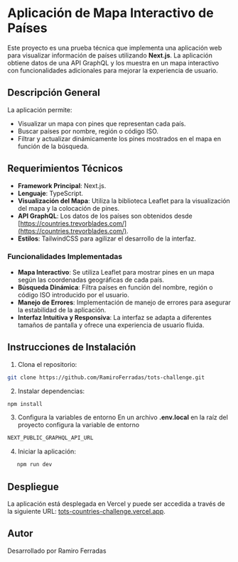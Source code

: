 # Aplicación de Mapa Interactivo de Países

Este proyecto es una prueba técnica que implementa una aplicación web para visualizar información de países utilizando **Next.js**. La aplicación obtiene datos de una API GraphQL y los muestra en un mapa interactivo con funcionalidades adicionales para mejorar la experiencia de usuario.

## Descripción General

La aplicación permite:

- Visualizar un mapa con pines que representan cada país.
- Buscar países por nombre, región o código ISO.
- Filtrar y actualizar dinámicamente los pines mostrados en el mapa en función de la búsqueda.

## Requerimientos Técnicos

- **Framework Principal**: Next.js.
- **Lenguaje**: TypeScript.
- **Visualización del Mapa**: Utiliza la biblioteca Leaflet para la visualización del mapa y la colocación de pines.
- **API GraphQL**: Los datos de los países son obtenidos desde [https://countries.trevorblades.com/](https://countries.trevorblades.com/).
- **Estilos**: TailwindCSS para agilizar el desarrollo de la interfaz.

### Funcionalidades Implementadas

- **Mapa Interactivo**: Se utiliza Leaflet para mostrar pines en un mapa según las coordenadas geográficas de cada país.
- **Búsqueda Dinámica**: Filtra países en función del nombre, región o código ISO introducido por el usuario.
- **Manejo de Errores**: Implementación de manejo de errores para asegurar la estabilidad de la aplicación.
- **Interfaz Intuitiva y Responsiva**: La interfaz se adapta a diferentes tamaños de pantalla y ofrece una experiencia de usuario fluida.

## Instrucciones de Instalación

1. Clona el repositorio:

```bash
git clone https://github.com/RamiroFerradas/tots-challenge.git
```

2. Instalar dependencias:

```bash
npm install
```

3. Configura la variables de entorno
   En un archivo **.env.local** en la raíz del proyecto configura la variable de entorno

```bash 
NEXT_PUBLIC_GRAPHQL_API_URL
```

4. Iniciar la aplicación:

```bash
   npm run dev
````

## Despliegue

La aplicación está desplegada en Vercel y puede ser accedida a través de la siguiente URL: [tots-countries-challenge.vercel.app](tots-countries-challenge.vercel.app).

## Autor

Desarrollado por Ramiro Ferradas
